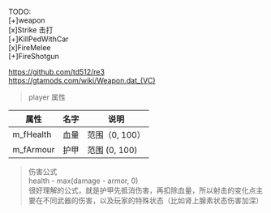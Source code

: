 TODO:  
[+]weapon  
[x]Strike 击打  
[+]KillPedWithCar  
[x]FireMelee  
[+]FireShotgun  

https://github.com/td512/re3  
https://gtamods.com/wiki/Weapon.dat_(VC)  


> player 属性

| 属性 | 名字 | 说明 |
|------|-----|------| 
m_fHealth | 血量 | 范围（0, 100）
m_fArmour | 护甲 | 范围 (0, 100)

> 伤害公式  
health - max(damage - armor, 0)  
很好理解的公式，就是护甲先抵消伤害，再扣除血量，所以射击的变化点主要在不同武器的伤害，以及玩家的特殊状态（比如肾上腺素状态伤害加深）
